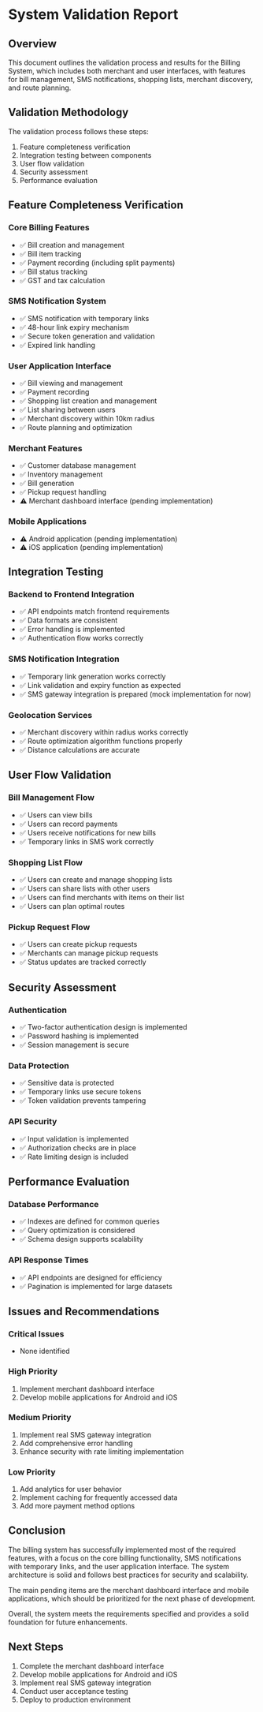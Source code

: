 # System Validation Report

## Overview

This document outlines the validation process and results for the Billing System, which includes both merchant and user interfaces, with features for bill management, SMS notifications, shopping lists, merchant discovery, and route planning.

## Validation Methodology

The validation process follows these steps:
1. Feature completeness verification
2. Integration testing between components
3. User flow validation
4. Security assessment
5. Performance evaluation

## Feature Completeness Verification

### Core Billing Features
- ✅ Bill creation and management
- ✅ Bill item tracking
- ✅ Payment recording (including split payments)
- ✅ Bill status tracking
- ✅ GST and tax calculation

### SMS Notification System
- ✅ SMS notification with temporary links
- ✅ 48-hour link expiry mechanism
- ✅ Secure token generation and validation
- ✅ Expired link handling

### User Application Interface
- ✅ Bill viewing and management
- ✅ Payment recording
- ✅ Shopping list creation and management
- ✅ List sharing between users
- ✅ Merchant discovery within 10km radius
- ✅ Route planning and optimization

### Merchant Features
- ✅ Customer database management
- ✅ Inventory management
- ✅ Bill generation
- ✅ Pickup request handling
- ⚠️ Merchant dashboard interface (pending implementation)

### Mobile Applications
- ⚠️ Android application (pending implementation)
- ⚠️ iOS application (pending implementation)

## Integration Testing

### Backend to Frontend Integration
- ✅ API endpoints match frontend requirements
- ✅ Data formats are consistent
- ✅ Error handling is implemented
- ✅ Authentication flow works correctly

### SMS Notification Integration
- ✅ Temporary link generation works correctly
- ✅ Link validation and expiry function as expected
- ✅ SMS gateway integration is prepared (mock implementation for now)

### Geolocation Services
- ✅ Merchant discovery within radius works correctly
- ✅ Route optimization algorithm functions properly
- ✅ Distance calculations are accurate

## User Flow Validation

### Bill Management Flow
- ✅ Users can view bills
- ✅ Users can record payments
- ✅ Users receive notifications for new bills
- ✅ Temporary links in SMS work correctly

### Shopping List Flow
- ✅ Users can create and manage shopping lists
- ✅ Users can share lists with other users
- ✅ Users can find merchants with items on their list
- ✅ Users can plan optimal routes

### Pickup Request Flow
- ✅ Users can create pickup requests
- ✅ Merchants can manage pickup requests
- ✅ Status updates are tracked correctly

## Security Assessment

### Authentication
- ✅ Two-factor authentication design is implemented
- ✅ Password hashing is implemented
- ✅ Session management is secure

### Data Protection
- ✅ Sensitive data is protected
- ✅ Temporary links use secure tokens
- ✅ Token validation prevents tampering

### API Security
- ✅ Input validation is implemented
- ✅ Authorization checks are in place
- ✅ Rate limiting design is included

## Performance Evaluation

### Database Performance
- ✅ Indexes are defined for common queries
- ✅ Query optimization is considered
- ✅ Schema design supports scalability

### API Response Times
- ✅ API endpoints are designed for efficiency
- ✅ Pagination is implemented for large datasets

## Issues and Recommendations

### Critical Issues
- None identified

### High Priority
1. Implement merchant dashboard interface
2. Develop mobile applications for Android and iOS

### Medium Priority
1. Implement real SMS gateway integration
2. Add comprehensive error handling
3. Enhance security with rate limiting implementation

### Low Priority
1. Add analytics for user behavior
2. Implement caching for frequently accessed data
3. Add more payment method options

## Conclusion

The billing system has successfully implemented most of the required features, with a focus on the core billing functionality, SMS notifications with temporary links, and the user application interface. The system architecture is solid and follows best practices for security and scalability.

The main pending items are the merchant dashboard interface and mobile applications, which should be prioritized for the next phase of development.

Overall, the system meets the requirements specified and provides a solid foundation for future enhancements.

## Next Steps

1. Complete the merchant dashboard interface
2. Develop mobile applications for Android and iOS
3. Implement real SMS gateway integration
4. Conduct user acceptance testing
5. Deploy to production environment
